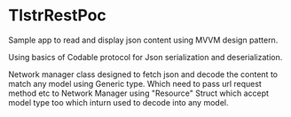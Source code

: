 # TlstrRestPoc

Sample app to read and display json content using MVVM design pattern.

Using basics of Codable protocol for Json serialization and deserialization.

Network manager class designed to fetch json and decode the content to match any model using Generic type. Which need to pass url request method etc to Network Manager using "Resource" Struct which accept model type too which inturn used to decode into any model.
